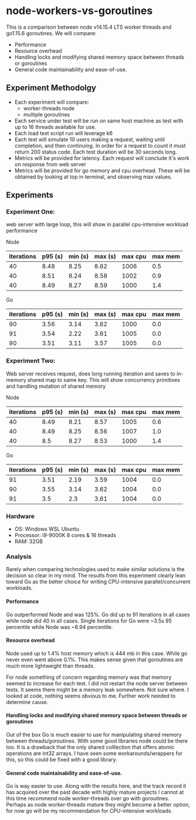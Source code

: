 # node-workers-vs-goroutines

This is a comparison between node v14.15.4 LTS worker threads and go1.15.6 goroutines. We will compare:

* Performance
* Resource overhead
* Handling locks and modifying shared memory space between threads or goroutines
* General code maintainability and ease-of-use.

## Experiment Methodolgy

* Each experiment will compare:
  * worker-threads node
  * multiple goroutines
* Each service under test will be run on same host machine as test with up to 16 threads available for use.
* Each load test script run will leverage k6
* Each test will simulate 10 users making a request, waiting until completion, and then continuing. In order for a
  request to count it must return 200 status code. Each test duration will be 30 seconds long.
* Metrics will be provided for latency. Each request will conclude it's work on response from web server
* Metrics will be provided for go memory and cpu overhead. These will be obtained by looking at top in terminal, and observing max values.

## Experiments

### Experiment One: 

web server with large loop, this will show in parallel cpu-intensive workload performance

Node

| iterations  | p95 (s)  | min (s) | max (s) | max cpu | max mem |
|---|---|---|---|---|---|
|40   |  8.48 | 8.25 | 8.62  | 1006  | 0.5  |
| 40  |  8.51 | 8.24  | 8.58  | 1002  | 0.9  |
| 40  | 8.49  |  8.27 | 8.59  | 1000  |  1.4  |

Go

| iterations  | p95 (s)  | min (s) | max (s) | max cpu | max mem |
|---|---|---|---|---|---|
|90   |  3.56 | 3.14 | 3.62  | 1000  | 0.0  |
| 91  |  3.54 | 2.22  | 3.61 | 1005  | 0.0  |
| 90  | 3.51  |  3.11 | 3.57 | 1005  |  0.0  |


### Experiment Two: 

Web server receives request, does long running iteration and saves to in-memory shared map to same key. This will show concurrency primitives and handling mutation of shared memory

Node

| iterations  | p95 (s)  | min (s) | max (s) | max cpu | max mem |
|---|---|---|---|---|---|
|40   |  8.49 | 8.21 | 8.57  | 1005  | 0.6  |
| 40  |  8.49 | 8.25  | 8.56  | 1007  | 1.0  |
| 40  | 8.5  |  8.27 | 8.53  | 1000  |  1.4  |

Go

| iterations  | p95 (s)  | min (s) | max (s) | max cpu | max mem |
|---|---|---|---|---|---|
|91   |  3.51 | 2.19 | 3.59  | 1004  | 0.0  |
| 90  |  3.55 | 3.14  | 3.62  | 1004  | 0.0  |
| 91  | 3.5  |  2.3 | 3.61 | 1004  |  0.0  |

### Hardware

* OS: Windows WSL Ubuntu
* Processor: i9-9000K 8 cores & 16 threads
* RAM: 32GB

### Analysis

Rarely when comparing technologies used to make similar solutions is the decision so clear in my mind. The results from this experiment clearly lean toward Go as the better choice for writing CPU-intensive parallel/concurrent workloads.

#### Performance

Go outperformed Node and was 125%. Go did up to 91 iterations in all cases while node did 40 in all cases. Single iterations for Go were ~3.5s 95 percentile while Node was ~8.94 percentile. 

#### Resource overhead

Node used up to 1.4% host memory which is 444 mb in this case. While go never even went above 0.1%. This makes sense given that goroutines are much more lightweight than threads.

For node something of concern regarding memory was that memory seemed to increase for each test. I did not restart the node server between tests. It seems there might be a memory leak somewhere. Not sure where. I looked at code, nothing seems obvious to me. Further work needed to determine cause.

#### Handling locks and modifying shared memory space between threads or goroutines

Out of the box Go is much easier to use for manipulating shared memory between threads/goroutines. With some good libraries node could be there too. It is a drawback that the only shared colllection that offers atomic operations are int32 arrays. I have seen some workarounds/wrappers for this, so this could be fixed with a good library.

#### General code maintainability and ease-of-use.

Go is way easier to use. Along with the results here, and the track record it has acquired over the past decade with highly mature projects I cannot at this time recommend node worker-threads over go with goroutines. Perhaps as node worker-threads mature they might become a better option, for now go will be my recommendation for CPU-intensive workloads.